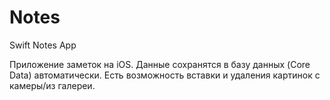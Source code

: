 # Notes
Swift Notes App

Приложение заметок на iOS. Данные сохранятся в базу данных (Core Data) автоматически. Есть возможность вставки и удаления картинок с камеры/из галереи.
